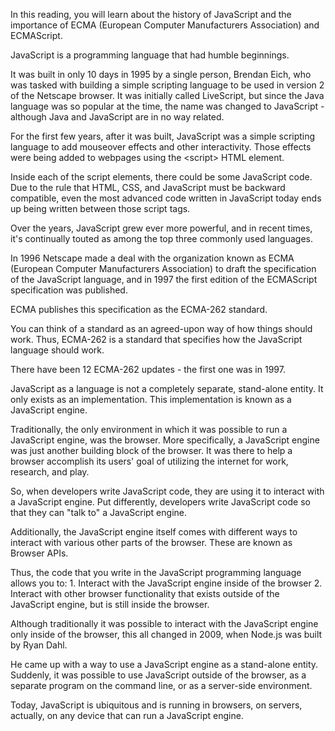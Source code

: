 In this reading, you will learn about the history of JavaScript and the importance of ECMA (European Computer Manufacturers Association) and ECMAScript.

JavaScript is a programming language that had humble beginnings.

It was built in only 10 days in 1995 by a single person, Brendan Eich, who was tasked with building a simple scripting language to be used in version 2 of the Netscape browser. It was initially called LiveScript, but since the Java language was so popular at the time, the name was changed to JavaScript - although Java and JavaScript are in no way related.

For the first few years, after it was built, JavaScript was a simple scripting language to add mouseover effects and other interactivity. Those effects were being added to webpages using the \<script\> HTML element.

Inside each of the script elements, there could be some JavaScript code. Due to the rule that HTML, CSS, and JavaScript must be backward compatible, even the most advanced code written in JavaScript today ends up being written between those script tags.

Over the years, JavaScript grew ever more powerful, and in recent times, it's continually touted as among the top three commonly used languages.

In 1996 Netscape made a deal with the organization known as ECMA (European Computer Manufacturers Association) to draft the specification of the JavaScript language, and in 1997 the first edition of the ECMAScript specification was published.

ECMA publishes this specification as the ECMA-262 standard.

You can think of a standard as an agreed-upon way of how things should work. Thus, ECMA-262 is a standard that specifies how the JavaScript language should work.

There have been 12 ECMA-262 updates - the first one was in 1997.

JavaScript as a language is not a completely separate, stand-alone entity. It only exists as an implementation. This implementation is known as a JavaScript engine.

Traditionally, the only environment in which it was possible to run a JavaScript engine, was the browser. More specifically, a JavaScript engine was just another building block of the browser. It was there to help a browser accomplish its users' goal of utilizing the internet for work, research, and play.

So, when developers write JavaScript code, they are using it to interact with a JavaScript engine. Put differently, developers write JavaScript code so that they can "talk to" a JavaScript engine.

Additionally, the JavaScript engine itself comes with different ways to interact with various other parts of the browser. These are known as Browser APIs.

Thus, the code that you write in the JavaScript programming language allows you to: 1. Interact with the JavaScript engine inside of the browser 2. Interact with other browser functionality that exists outside of the JavaScript engine, but is still inside the browser.

Although traditionally it was possible to interact with the JavaScript engine only inside of the browser, this all changed in 2009, when Node.js was built by Ryan Dahl.

He came up with a way to use a JavaScript engine as a stand-alone entity. Suddenly, it was possible to use JavaScript outside of the browser, as a separate program on the command line, or as a server-side environment.

Today, JavaScript is ubiquitous and is running in browsers, on servers, actually, on any device that can run a JavaScript engine.